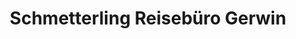 ---
title: "Schmetterling Reisebüro Gerwin"
url: /scharbeutz/schmetterling-reisebuero-gerwin/
shop: Reisebüro
---